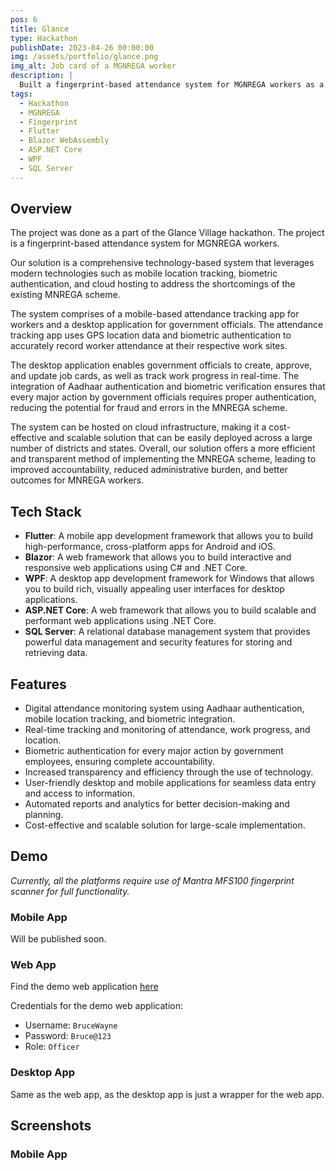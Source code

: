 ```yaml
---
pos: 6
title: Glance
type: Hackathon
publishDate: 2023-04-26 00:00:00
img: /assets/portfolio/glance.png
img_alt: Job card of a MGNREGA worker
description: |
  Built a fingerprint-based attendance system for MGNREGA workers as a part of the Glance Village hackathon.
tags:
  - Hackathon
  - MGNREGA
  - Fingerprint
  - Flutter
  - Blazor WebAssembly
  - ASP.NET Core
  - WPF
  - SQL Server
---
```


## Overview

The project was done as a part of the Glance Village hackathon.  The project is a fingerprint-based attendance system for MGNREGA workers. 

Our solution is a comprehensive technology-based system that leverages modern technologies such as mobile location tracking, biometric authentication, and cloud hosting to address the shortcomings of the existing MNREGA scheme.

The system comprises of a mobile-based attendance tracking app for workers and a desktop application for government officials. The attendance tracking app uses GPS location data and biometric authentication to accurately record worker attendance at their respective work sites.

The desktop application enables government officials to create, approve, and update job cards, as well as track work progress in real-time. The integration of Aadhaar authentication and biometric verification ensures that every major action by government officials requires proper authentication, reducing the potential for fraud and errors in the MNREGA scheme.

The system can be hosted on cloud infrastructure, making it a cost-effective and scalable solution that can be easily deployed across a large number of districts and states. Overall, our solution offers a more efficient and transparent method of implementing the MNREGA scheme, leading to improved accountability, reduced administrative burden, and better outcomes for MNREGA workers.

## Tech Stack

- __Flutter__: A mobile app development framework that allows you to build high-performance, cross-platform apps for Android and iOS.
- __Blazor__: A web framework that allows you to build interactive and responsive web applications using C# and .NET Core.
- __WPF__: A desktop app development framework for Windows that allows you to build rich, visually appealing user interfaces for desktop applications.
- __ASP.NET Core__: A web framework that allows you to build scalable and performant web applications using .NET Core.
- __SQL Server__: A relational database management system that provides powerful data management and security features for storing and retrieving data.

## Features

- Digital attendance monitoring system using Aadhaar authentication, mobile location tracking, and biometric integration.
- Real-time tracking and monitoring of attendance, work progress, and location.
- Biometric authentication for every major action by government employees, ensuring complete accountability.
- Increased transparency and efficiency through the use of technology.
- User-friendly desktop and mobile applications for seamless data entry and access to information.
- Automated reports and analytics for better decision-making and planning.
- Cost-effective and scalable solution for large-scale implementation.

## Demo

_Currently, all the platforms require use of Mantra MFS100 fingerprint scanner for full functionality._

### Mobile App

Will be published soon.

### Web App

Find the demo web application <a href="https://glance.sathiyaraman-m.com" target="_blank">here</a>

Credentials for the demo web application:
- Username: `BruceWayne`
- Password: `Bruce@123`
- Role: `Officer`

### Desktop App

Same as the web app, as the desktop app is just a wrapper for the web app.

## Screenshots

### Mobile App

